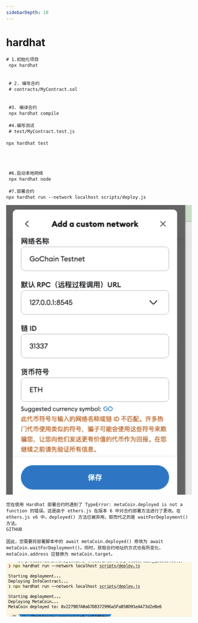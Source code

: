 ```yaml
---
sidebarDepth: 10
---
```


# hardhat


```text
# 1.初始化项目 
 npx hardhat


 # 2. 编写合约
 # contracts/MyContract.sol


 #3. 编译合约
 npx hardhat compile

 #4.编写测试
 # test/MyContract.test.js

npx hardhat test




 #6.启动本地网络
 npx hardhat node

 #7.部署合约
npx hardhat run --network localhost scripts/deploy.js

```
![alt text](./assets/image.png)


```text
您在使用 Hardhat 部署合约时遇到了 TypeError: metaCoin.deployed is not a function 的错误。这是由于 ethers.js 在版本 6 中对合约部署方法进行了更改。在 ethers.js v6 中，deployed() 方法已被弃用，取而代之的是 waitForDeployment() 方法。 
GITHUB

因此，您需要将部署脚本中的 await metaCoin.deployed() 修改为 await metaCoin.waitForDeployment()。同时，获取合约地址的方式也有所变化，metaCoin.address 应替换为 metaCoin.target。

```

![alt text](./assets/hardhat.png)